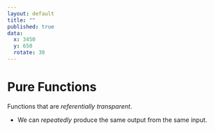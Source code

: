```yaml
---
layout: default
title: ""
published: true
data:
  x: 3450
  y: 650
  rotate: 30
---
```


# Pure Functions #

Functions that are *referentially transparent*.


* We can *repeatedly* produce the same output from the same input.
